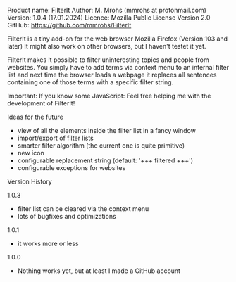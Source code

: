 Product name: FilterIt 
Author: M. Mrohs (mmrohs at protonmail.com)
Version: 1.0.4 (17.01.2024)
Licence: Mozilla Public License Version 2.0
GitHub: https://github.com/mmrohs/FilterIt


FilterIt is a tiny add-on for the web browser Mozilla Firefox (Version 103 and later)
It might also work on other browsers, but I haven't testet it yet.

FilterIt makes it possible to filter uninteresting topics and people from websites.
You simply have to add terms via context menu to an internal filter list and next time the browser loads a webpage it replaces all sentences containing one of those terms with a specific filter string.

Important:
If you know some JavaScript: Feel free helping me with the development of FilterIt!


Ideas for the future
- view of all the elements inside the filter list in a fancy window
- import/export of filter lists
- smarter filter algorithm (the current one is quite primitive)
- new icon
- configurable replacement string (default: '+++ filtered +++') 
- configurable exceptions for websites


Version History

1.0.3
- filter list can be cleared via the context menu
- lots of bugfixes and optimizations

1.0.1
- it works more or less

1.0.0
- Nothing works yet, but at least I made a GitHub account

